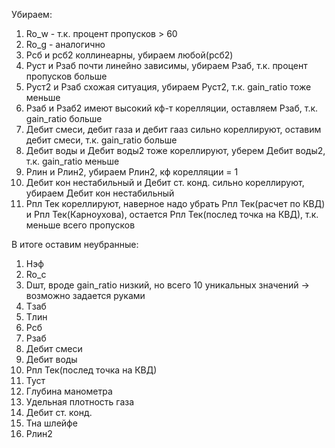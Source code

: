 Убираем:
1. Ro_w - т.к. процент пропусков > 60
2. Ro_g - аналогично
3. Рсб и рсб2 коллинеарны, убираем любой(рсб2)
4. Руст и Рзаб почти линейно зависимы, убираем Рзаб, т.к. процент пропусков больше
5. Руст2 и Рзаб схожая ситуация, убираем Руст2, т.к. gain_ratio тоже меньше
6. Рзаб и Рзаб2 имеют высокий кф-т корелляции, оставляем Рзаб, т.к. gain_ratio больше
7. Дебит смеси, дебит газа и дебит гааз сильно кореллируют, оставим дебит смеси, т.к. gain_ratio больше
8. Дебит воды и Дебит воды2 тоже кореллируют, уберем Дебит воды2, т.к. gain_ratio меньше
9. Рлин и Рлин2, убираем Рлин2, кф корелляции = 1
10. Дебит кон нестабильный и Дебит ст. конд. сильно кореллируют, убираем Дебит кон нестабильный
11. Рпл Тек кореллируют, наверное надо убрать Рпл Тек(расчет по КВД) и Рпл Тек(Карноухова), остается Рпл Тек(послед точка на КВД), т.к. меньше всего пропусков

В итоге оставим неубранные:
1. Нэф
2. Ro_c
3. Dшт, вроде gain_ratio низкий, но всего 10 уникальных значений -> возможно задается руками
4. Tзаб
5. Тлин
6. Рсб
7. Рзаб
8. Дебит смеси
9. Дебит воды
10. Рпл Тек(послед точка на КВД)
11. Туст
12. Глубина манометра
13. Удельная плотность газа
14. Дебит ст. конд.
15. Тна шлейфе
16. Рлин2
